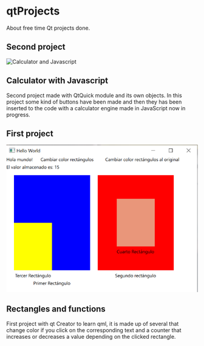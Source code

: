 # qtProjects
About free time Qt projects done.
## Second project
![Calculator and Javascript](./projects/doc/calculator.png)
## Calculator with Javascript
Second project made with QtQuick module and its own objects. In this project some kind of buttons have been made and then they has been inserted to the code with a calculator engine made in JavaScript now in progress.
## First project
![Rectangles and functions](./projects/doc/rectanglesProject.png)
## Rectangles and functions
First project with qt Creator to learn qml, it is made up of several that change color if you click on the corresponding text and a counter that increases or decreases a value depending on the clicked rectangle.
